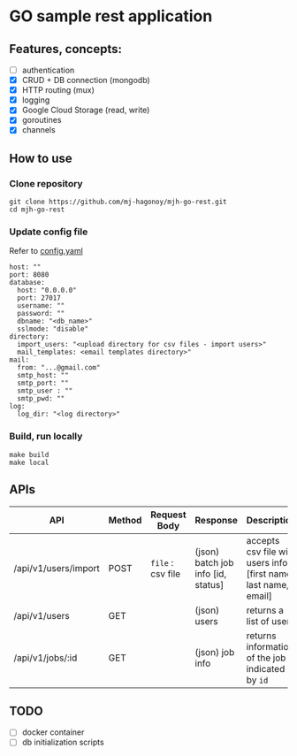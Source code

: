 # GO sample rest application

## Features, concepts: 
- [ ] authentication
- [x] CRUD + DB connection (mongodb)
- [x] HTTP routing (mux)
- [x] logging
- [x] Google Cloud Storage (read, write) 
- [x] goroutines 
- [x] channels

## How to use
### Clone repository

```
git clone https://github.com/mj-hagonoy/mjh-go-rest.git
cd mjh-go-rest
```


### Update config file
Refer to [config.yaml](config.yaml)
```
host: ""
port: 8080
database: 
  host: "0.0.0.0"
  port: 27017
  username: ""
  password: ""
  dbname: "<db_name>"
  sslmode: "disable"
directory:
  import_users: "<upload directory for csv files - import users>"
  mail_templates: <email templates directory>"
mail:
  from: "...@gmail.com"
  smtp_host: ""
  smtp_port: ""
  smtp_user : ""
  smtp_pwd: ""
log:
  log_dir: "<log directory>"
```


### Build, run locally
```
make build
make local
```

## APIs
| API | Method | Request Body | Response | Description |
| --- | ------ | ------------ | -------- | ----------- |
| /api/v1/users/import | POST | `file` : csv file | (json) batch job info [id, status] | accepts csv file with users info [first name, last name, email] |
| /api/v1/users | GET | | (json) users | returns a list of users |
| /api/v1/jobs/:id | GET | |(json) job info | returns information of the job indicated by `id` |

## TODO
- [ ] docker container
- [ ] db initialization scripts
